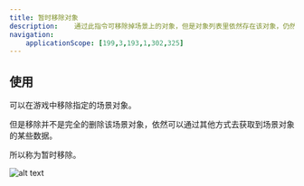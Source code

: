 ```yaml
---
title: 暂时移除对象
description: 	通过此指令可移除掉场景上的对象，但是对象列表里依然存在该对象，仍然可以被获取到。
navigation:
    applicationScope: [199,3,193,1,302,325]
---
```


## 使用

可以在游戏中移除指定的场景对象。

但是移除并不是完全的删除该场景对象，依然可以通过其他方式去获取到场景对象的某些数据。

所以称为暂时移除。

![alt text](https://assbak.gcw.wiki/gcw/image/zh_hans/commands/sceneobject/removeobject/image.png)
